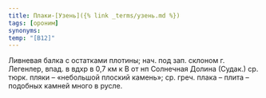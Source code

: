 ```yaml
---
title: Плаки-[Узень]({% link _terms/узень.md %})
tags: [ороним]
synonyms:
temp: "[В12]"
---
```


Ливневая балка с остатками плотины; нач. под зап. склоном г. Легенлер, впад. в
вдхр в 0,7 км к В от нп Солнечная Долина (Судак.) ср. тюрк. пляки – «небольшой
плоский камень»; ср. греч. плака – плита – подобных камней много в русле.
